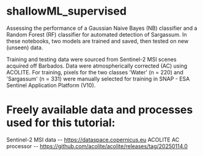 # shallowML_supervised

Assessing the performance of a Gaussian Naive Bayes (NB) classifier and a Random Forest (RF) classifier for automated detection of Sargassum. In these notebooks, two models are trained and saved, then tested on new (unseen) data.

Training and testing data were sourced from Sentinel-2 MSI scenes acquired off Barbados. Data were atmospherically corrected (AC) using ACOLITE. For training, pixels for the two classes 'Water' (n = 220) and 'Sargassum' (n = 331) were manually selected for training in SNAP - ESA Sentinel Application Platform (V10).

# Freely available data and processes used for this tutorial:
Sentinel-2  MSI data -- https://dataspace.copernicus.eu
ACOLITE AC processor -- https://github.com/acolite/acolite/releases/tag/20250114.0
